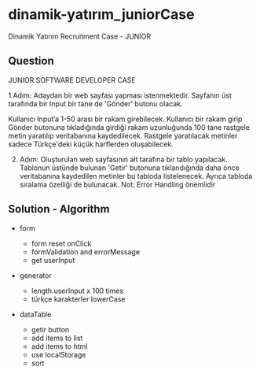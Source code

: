 # dinamik-yatırım_juniorCase

Dinamik Yatırım Recruitment Case - JUNIOR

## Question

JUNIOR SOFTWARE DEVELOPER CASE

1 Adım: Adaydan bir web sayfası yapması istenmektedir. Sayfanın üst tarafında bir Input bir tane de
'Gönder' butonu olacak.

Kullanıcı Input’a 1-50 arası bir rakam girebilecek. Kullanıcı bir rakam girip Gönder butonuna
tıkladığında girdiği rakam uzunluğunda 100 tane rastgele metin yaratılıp veritabanına kaydedilecek.
Rastgele yaratılacak metinler sadece Türkçe'deki küçük harflerden oluşabilecek.

2. Adım: Oluşturulan web sayfasının alt tarafına bir tablo yapılacak. Tablonun üstünde bulunan 'Getir'
butonuna tıklandığında daha önce veritabanına kaydedilen metinler bu tabloda listelenecek. Ayrıca
tabloda sıralama özelliği de bulunacak.
Not: Error Handling önemlidir


## Solution - Algorithm

- form 
    - form reset onClick
    - formValidation and errorMessage
    - get userInput

- generator
    - length.userInput x 100 times
    - türkçe karakterler lowerCase
    

- dataTable 
    - getir button
    - add items to list
    - add items to html
    - use localStorage
    - sort 
  

